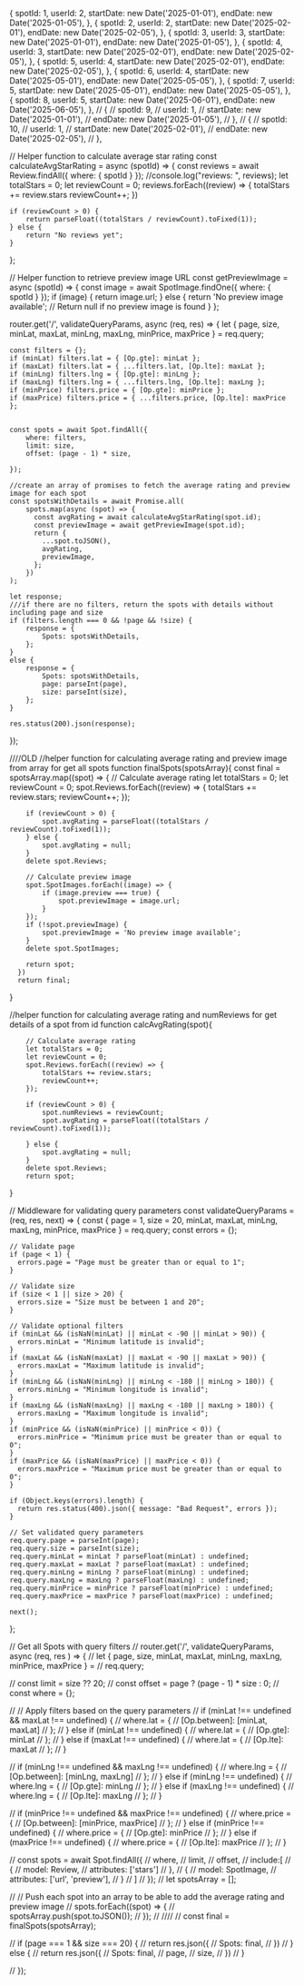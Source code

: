 {
        spotId: 1,
        userId: 2,
        startDate: new Date('2025-01-01'),
        endDate: new Date('2025-01-05'),
      },
      {
        spotId: 2,
        userId: 2,
        startDate: new Date('2025-02-01'),
        endDate: new Date('2025-02-05'),
      },
      {
        spotId: 3,
        userId: 3,
        startDate: new Date('2025-01-01'),
        endDate: new Date('2025-01-05'),
      },
      {
        spotId: 4,
        userId: 3,
        startDate: new Date('2025-02-01'),
        endDate: new Date('2025-02-05'),
      },
      {
        spotId: 5,
        userId: 4,
        startDate: new Date('2025-02-01'),
        endDate: new Date('2025-02-05'),
      },
      {
        spotId: 6,
        userId: 4,
        startDate: new Date('2025-05-01'),
        endDate: new Date('2025-05-05'),
      },
      {
        spotId: 7,
        userId: 5,
        startDate: new Date('2025-05-01'),
        endDate: new Date('2025-05-05'),
      },
      {
        spotId: 8,
        userId: 5,
        startDate: new Date('2025-06-01'),
        endDate: new Date('2025-06-05'),
      },
      // {
      //   spotId: 9,
      //   userId: 1,
      //   startDate: new Date('2025-01-01'),
      //   endDate: new Date('2025-01-05'),
      // },
      // {
      //   spotId: 10,
      //   userId: 1,
      //   startDate: new Date('2025-02-01'),
      //   endDate: new Date('2025-02-05'),
      // },


// Helper function to calculate average star rating
const calculateAvgStarRating = async (spotId) => {
    const reviews = await Review.findAll({ where: { spotId } });
    //console.log("reviews: ", reviews);
    let totalStars = 0;
    let reviewCount = 0;
    reviews.forEach((review) => {
        totalStars += review.stars
        reviewCount++;
    })

    if (reviewCount > 0) {
        return parseFloat((totalStars / reviewCount).toFixed(1));
    } else {
        return "No reviews yet";
    }
};
 
// Helper function to retrieve preview image URL
const getPreviewImage = async (spotId) => {
    const image = await SpotImage.findOne({ where: { spotId } });
    if (image) {
      return image.url;
    } else {
      return 'No preview image available'; // Return null if no preview image is found
    }
};

router.get('/', validateQueryParams, async (req, res) => {
    let { page, size, minLat, maxLat, minLng, maxLng, minPrice, maxPrice } = req.query;

    const filters = {};
    if (minLat) filters.lat = { [Op.gte]: minLat };
    if (maxLat) filters.lat = { ...filters.lat, [Op.lte]: maxLat };
    if (minLng) filters.lng = { [Op.gte]: minLng };
    if (maxLng) filters.lng = { ...filters.lng, [Op.lte]: maxLng };
    if (minPrice) filters.price = { [Op.gte]: minPrice };
    if (maxPrice) filters.price = { ...filters.price, [Op.lte]: maxPrice };


    const spots = await Spot.findAll({
        where: filters,
        limit: size,
        offset: (page - 1) * size,
        
    });

    //create an array of promises to fetch the average rating and preview image for each spot
    const spotsWithDetails = await Promise.all(
        spots.map(async (spot) => {
          const avgRating = await calculateAvgStarRating(spot.id);
          const previewImage = await getPreviewImage(spot.id);
          return {
            ...spot.toJSON(),
            avgRating,
            previewImage,
          };
        })
    );

    let response;
    ///if there are no filters, return the spots with details without including page and size
    if (filters.length === 0 && !page && !size) {
        response = {
            Spots: spotsWithDetails,
        };
    }
    else {
        response = {
            Spots: spotsWithDetails,
            page: parseInt(page),
            size: parseInt(size),
        };
    }

    res.status(200).json(response);    

});

////OLD 
//helper function for calculating average rating and preview image from array for get all spots
function finalSpots(spotsArray){
    const final = spotsArray.map((spot) => {
        // Calculate average rating
        let totalStars = 0;
        let reviewCount = 0;
        spot.Reviews.forEach((review) => {
            totalStars += review.stars;
            reviewCount++;
        });
  
        if (reviewCount > 0) {
            spot.avgRating = parseFloat((totalStars / reviewCount).toFixed(1));
        } else {
            spot.avgRating = null;
        }
        delete spot.Reviews; 
  
        // Calculate preview image
        spot.SpotImages.forEach((image) => {
            if (image.preview === true) {
                spot.previewImage = image.url;
            }
        });
        if (!spot.previewImage) {
            spot.previewImage = 'No preview image available';
        }
        delete spot.SpotImages; 
  
        return spot;
      })
      return final;
}

//helper function for calculating average rating and numReviews for get details of a spot from id 
function calcAvgRating(spot){
   
        // Calculate average rating
        let totalStars = 0;
        let reviewCount = 0;
        spot.Reviews.forEach((review) => {
            totalStars += review.stars;
            reviewCount++;
        });
  
        if (reviewCount > 0) {
            spot.numReviews = reviewCount;
            spot.avgRating = parseFloat((totalStars / reviewCount).toFixed(1));

        } else {
            spot.avgRating = null;
        }
        delete spot.Reviews; 
        return spot;
    
}

// Middleware for validating query parameters
const validateQueryParams = (req, res, next) => {
    const { page = 1, size = 20, minLat, maxLat, minLng, maxLng, minPrice, maxPrice } = req.query;
    const errors = {};
  
    // Validate page
    if (page < 1) {
      errors.page = "Page must be greater than or equal to 1";
    }
  
    // Validate size
    if (size < 1 || size > 20) {
      errors.size = "Size must be between 1 and 20";
    }
  
    // Validate optional filters
    if (minLat && (isNaN(minLat) || minLat < -90 || minLat > 90)) {
      errors.minLat = "Minimum latitude is invalid";
    }
    if (maxLat && (isNaN(maxLat) || maxLat < -90 || maxLat > 90)) {
      errors.maxLat = "Maximum latitude is invalid";
    }
    if (minLng && (isNaN(minLng) || minLng < -180 || minLng > 180)) {
      errors.minLng = "Minimum longitude is invalid";
    }
    if (maxLng && (isNaN(maxLng) || maxLng < -180 || maxLng > 180)) {
      errors.maxLng = "Maximum longitude is invalid";
    }
    if (minPrice && (isNaN(minPrice) || minPrice < 0)) {
      errors.minPrice = "Minimum price must be greater than or equal to 0";
    }
    if (maxPrice && (isNaN(maxPrice) || maxPrice < 0)) {
      errors.maxPrice = "Maximum price must be greater than or equal to 0";
    }
  
    if (Object.keys(errors).length) {
      return res.status(400).json({ message: "Bad Request", errors });
    }
  
    // Set validated query parameters
    req.query.page = parseInt(page);
    req.query.size = parseInt(size);
    req.query.minLat = minLat ? parseFloat(minLat) : undefined;
    req.query.maxLat = maxLat ? parseFloat(maxLat) : undefined;
    req.query.minLng = minLng ? parseFloat(minLng) : undefined;
    req.query.maxLng = maxLng ? parseFloat(maxLng) : undefined;
    req.query.minPrice = minPrice ? parseFloat(minPrice) : undefined;
    req.query.maxPrice = maxPrice ? parseFloat(maxPrice) : undefined;
  
    next();
};

// Get all Spots with query filters 
// router.get('/', validateQueryParams, async (req, res ) => {
//     let { page, size, minLat, maxLat, minLng, maxLng, minPrice, maxPrice } =
//       req.query;
    
    
//     const limit = size ?? 20;
//     const offset = page ? (page - 1) * size : 0;
//     const where = {};

//     // Apply filters based on the query parameters
//   if (minLat !== undefined && maxLat !== undefined) {
//     where.lat = {
//       [Op.between]: [minLat, maxLat]
//     };
//   } else if (minLat !== undefined) {
//     where.lat = {
//       [Op.gte]: minLat
//     };
//   } else if (maxLat !== undefined) {
//     where.lat = {
//       [Op.lte]: maxLat
//     };
//   }

//   if (minLng !== undefined && maxLng !== undefined) {
//     where.lng = {
//       [Op.between]: [minLng, maxLng]
//     };
//   } else if (minLng !== undefined) {
//     where.lng = {
//       [Op.gte]: minLng
//     };
//   } else if (maxLng !== undefined) {
//     where.lng = {
//       [Op.lte]: maxLng
//     };
//   }

//   if (minPrice !== undefined && maxPrice !== undefined) {
//     where.price = {
//       [Op.between]: [minPrice, maxPrice]
//     };
//   } else if (minPrice !== undefined) {
//     where.price = {
//       [Op.gte]: minPrice
//     };
//   } else if (maxPrice !== undefined) {
//     where.price = {
//       [Op.lte]: maxPrice
//     };
//   }


//     const spots = await Spot.findAll({
//         where,
//         limit,
//         offset,
//         include:[
//             {
//                 model: Review,
//                 attributes: ['stars']
//             }, 
//             {
//                 model: SpotImage,
//                 attributes: ['url', 'preview'],
//             }
//         ]
//     });
//     let spotsArray = [];

//   // Push each spot into an array to be able to add the average rating and preview image
//     spots.forEach((spot) => {
//       spotsArray.push(spot.toJSON());
//     });
// ////
//    const final = finalSpots(spotsArray);
   
//    if (page === 1 && size === 20) {
//     return res.json({
//         Spots: final,
//     })
//    } else {
//     return res.json({
//         Spots: final,
//         page,
//         size,
//     })
//    }
  
// });